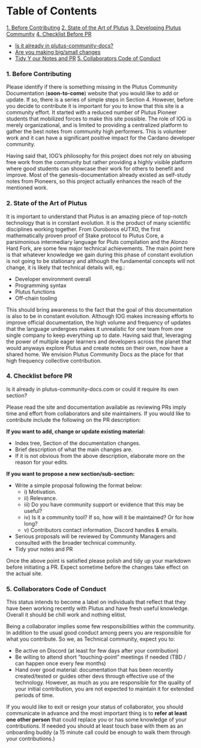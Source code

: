 # Table of Contents

<!-- toc -->

[1. Before Contributing](#before-contributing)
[2. State of the Art of Plutus](#state-of-the-art-plutus)
[3. Developing Plutus Community](#developing-plutus)
[4. Checklist Before PR](#checklist-before-pr)
  - [Is it already in plutus-community-docs?](#is-it-already)
  - [Are you making big/small changes](#big-small-changes)
  - [Tidy Y our Notes and PR](#tidy-and-pr)
[5. Collaborators Code of Conduct](#collaborators-code-of-conduct)

<!-- tocstop -->


### 1. Before Contributing

Please identify if there is something missing in the Plutus Community Documentation (**soon-to-come**) website that you would like to add or update. If so, there is a series of simple steps in Section 4. However, before you decide to contribute it is important for you to know that this site is a community effort. It started with a reduced number of Plutus Pioneer students that mobilized forces to make this site possible. The role of IOG is merely organizational, and is limited to providing a centralized platform to gather the best notes from community high performers. This is volunteer work and it can have a significant positive impact for the Cardano developer community.

Having said that, IOG’s philosophy for this project does not rely on abusing free work from the community but rather providing a highly visible platform where good students can showcase their work for others to benefit and improve. Most of the genesis-documentation already existed as self-study notes from Pioneers, so this project actually enhances the reach of the mentioned work.

### 2. State of the Art of Plutus

It is important to understand that Plutus is an amazing piece of top-notch technology that is in constant evolution. It is the product of many scientific disciplines working together. From Ouroboros eUTXO, the first mathematically proven proof of Stake protocol to Plutus Core, a parsimonious intermediary language for Pluts compilation and the Alonzo Hard Fork, are some few major technical achievements. The main point here is that whatever knowledge we gain during this phase of constant evolution is not going to be stationary and although the fundamental concepts will not change, it is likely that technical details will, eg.:


- Developer environment overall
- Programming syntax
- Plutus functions
- Off-chain tooling

This should bring awareness to the fact that the goal of this documentation is also to be in constant evolution. Although IOG makes increasing efforts to improve official documentation, the high volume and frequency of updates that the language undergoes makes it unrealistic for one team from one single company to keep everything up to date. Having said that, leveraging the power of multiple eager learners and developers across the planet that would anyways explore Plutus and create notes on their own, now have a shared home. We envision Plutus Community Docs as the place for that high frequency collective contribution.


### 4. Checklist before PR

Is it already in plutus-community-docs.com or could it require its own section?

Please read the site and documentation available as reviewing PRs imply time and effort from collaborators and site maintainers. If you would like to contribute include the following on the PR description:

**If you want to add, change or update existing material:**

- Index tree, Section of the documentation changes.
- Brief description of what the main changes are.
- If it is not obvious from the above description, elaborate more on the reason for your edits.

**If you want to propose a new section/sub-section:**

- Write a simple proposal following the format below:
    - i)   Motivation.
    - ii)  Relevance.
    - iii) Do you have community support or evidence that this may be useful?
    - iv) Is it a community tool? If so, how will it be maintained? Or for how long?
    - v)  Contributors contact information, Discord handles & emails.
- Serious proposals will be reviewed by Community Managers and consulted with the broader technical community.
- Tidy your notes and PR

Once the above point is satisfied please polish and tidy up your markdown before initiating a PR. Expect sometime before the changes take effect on the actual site. 

### 5. Collaborators Code of Conduct

This status intends to become a label on individuals that reflect that they have been working recently with Plutus and have fresh useful knowledge. Overall it should be chill work and nothing elitist.

Being a collaborator implies some few responsibilities within the community. In addition to the usual good conduct among peers you are responsible for what you contribute. So we, as Technical community, expect you to:

- Be active on Discord (at least for few days after your contribution)
- Be willing to attend short “touching-point” meetings if needed (TBD / can happen once every few months)
- Hand over good material: documentation that has been recently created/tested or guides other devs through effective use of the technology. However, as much as you are responsible for the quality of your initial contribution, you are not expected to maintain it for extended periods of time.

If you would like to exit or resign your status of collaborator, you should communicate in advance and the most important thing is to **refer at least one other person** that could replace you or has some knowledge of your contributions. If needed you should at least touch base with them as an onboarding buddy (a 15 minute call could be enough to walk them through your contributions.)
